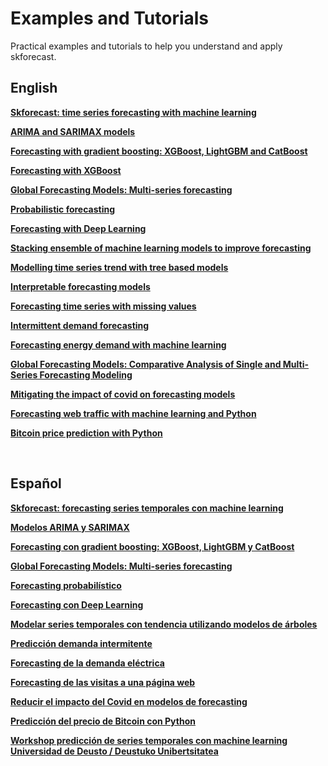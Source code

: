 <script src="https://kit.fontawesome.com/d20edc211b.js" crossorigin="anonymous"></script>

# Examples and Tutorials

Practical examples and tutorials to help you understand and apply skforecast.

## English

<i class="fa-duotone fa-chart-line fa" style="font-size: 25px; color:#1DA1F2;"></i>  [**Skforecast: time series forecasting with machine learning**](https://www.cienciadedatos.net/documentos/py27-time-series-forecasting-python-scikitlearn.html)

<i class="fa-solid fa-arrow-trend-up" style="color: #E60023;"></i> [**ARIMA and SARIMAX models**](https://www.cienciadedatos.net/documentos/py51-arima-sarimax-models-python.html)

<i class="fa-solid fa-sitemap fa" style="font-size: 25px; color:#00cc99;"></i> [**Forecasting with gradient boosting: XGBoost, LightGBM and CatBoost**](https://www.cienciadedatos.net/documentos/py39-forecasting-time-series-with-skforecast-xgboost-lightgbm-catboost.html)

<i class="fa-solid fa-diagram-project fa-rotate-90" style="font-size: 25px; color:#74C0FC;"></i> [**Forecasting with XGBoost**](https://www.cienciadedatos.net/documentos/py56-forecasting-time-series-with-xgboost.html)

<i class="fa-duotone fa-water fa" style="font-size: 25px; color:teal;"></i> [**Global Forecasting Models: Multi-series forecasting**](https://www.cienciadedatos.net/documentos/py44-multi-series-forecasting-skforecast.html)

<i class="fa-light fa-chart-line fa" style="font-size: 25px; color:#f26e1d;"></i>  [**Probabilistic forecasting**](https://www.cienciadedatos.net/documentos/py42-probabilistic-forecasting.html)

<i class="fa-solid fa-layer-group" style="color: #001633;"></i> [**Forecasting with Deep Learning**](https://cienciadedatos.net/documentos/py54-forecasting-with-deep-learning)

<i class="fa-solid fa-cubes-stacked fa-rotate-180" style="color: #c15d0b;"></i> [**Stacking ensemble of machine learning models to improve forecasting**](https://cienciadedatos.net/documentos/py52-stacking-ensemble-models-forecasting.html)

<i class="fa-solid fa-arrow-trend-up" style="color: #fbbb09;"></i> [**Modelling time series trend with tree based models**](https://www.cienciadedatos.net/documentos/py49-modelling-time-series-trend-with-tree-based-models.html)

<i class="fa-solid fa-chart-gantt" style="color: #ff004f;"></i> [**Interpretable forecasting models**](https://www.cienciadedatos.net/documentos/py57-interpretable-forecasting-models.html)

<i class="fa-solid fa-magnifying-glass" style="font-size: 25px; color:purple;"></i> [**Forecasting time series with missing values**](https://www.cienciadedatos.net/documentos/py46-forecasting-time-series-missing-values.html)

<i class="fa-solid fa-wave-square" style="color: #fbbb09;"></i> [**Intermittent demand forecasting**](https://www.cienciadedatos.net/documentos/py48-intermittent-demand-forecasting.html)

<i class="fa-duotone fa-lightbulb fa" style="font-size: 25px; color:#fcea2b;"></i> [**Forecasting energy demand with machine learning**](https://www.cienciadedatos.net/documentos/py29-forecasting-electricity-power-demand-python.html)

<i class="fa-solid fa-globe" style="font-size: 25px; color:#6b8e23;"></i> [**Global Forecasting Models: Comparative Analysis of Single and Multi-Series Forecasting Modeling**](https://www.cienciadedatos.net/documentos/py53-global-forecasting-models.html)

<i class="fa-solid fa-virus-covid" style="font-size: 25px; color:red;"></i> [**Mitigating the impact of covid on forecasting models**](https://www.cienciadedatos.net/documentos/py45-weighted-time-series-forecasting.html)

<i class="fa-duotone fa-rss fa" style="font-size: 25px; color:#666666;"></i> [**Forecasting web traffic with machine learning and Python**](https://www.cienciadedatos.net/documentos/py37-forecasting-web-traffic-machine-learning.html)

<i class="fa-brands fa-bitcoin fa" style="font-size: 25px; color:#f7931a;"></i> [**Bitcoin price prediction with Python**](https://www.cienciadedatos.net/documentos/py41-forecasting-cryptocurrency-bitcoin-machine-learning-python.html)

<br>

## Español

<i class="fa-duotone fa-chart-line fa" style="font-size: 25px; color:#1DA1F2;"></i> [**Skforecast: forecasting series temporales con machine learning**](https://www.cienciadedatos.net/documentos/py27-forecasting-series-temporales-python-scikitlearn.html)

<i class="fa-solid fa-arrow-trend-up" style="color: #E60023;"></i> [**Modelos ARIMA y SARIMAX**](https://cienciadedatos.net/documentos/py51-modelos-arima-sarimax-python.html)

<i class="fa-solid fa-sitemap fa" style="font-size: 25px; color:#00cc99;"></i> [**Forecasting con gradient boosting: XGBoost, LightGBM y CatBoost**](https://www.cienciadedatos.net/documentos/py39-forecasting-series-temporales-con-skforecast-xgboost-lightgbm-catboost.html)

<i class="fa-duotone fa-water fa" style="font-size: 25px; color:teal;"></i> [**Global Forecasting Models: Multi-series forecasting**](https://www.cienciadedatos.net/documentos/py44-multi-series-forecasting-skforecast-español.html)

<i class="fa-light fa-chart-line fa" style="font-size: 25px; color:#f26e1d;"></i>  [**Forecasting probabilístico**](https://www.cienciadedatos.net/documentos/py42-intervalos-prediccion-modelos-forecasting-machine-learning.html)

<i class="fa-solid fa-layer-group" style="color: #001633;"></i> [**Forecasting con Deep Learning**](https://cienciadedatos.net/documentos/py54-forecasting-con-deep-learning)

<i class="fa-solid fa-arrow-trend-up" style="color: #fbbb09;"></i> [**Modelar series temporales con tendencia utilizando modelos de árboles**](https://cienciadedatos.net/documentos/py49-modelar-tendencia-en-series-temporales-modelos-de-arboles.html)

<i class="fa-solid fa-wave-square" style="color: #fbbb09;"></i> [**Predicción demanda intermitente**](https://www.cienciadedatos.net/documentos/py48-forecasting-demanda-intermitente.html)

<i class="fa-duotone fa-lightbulb fa" style="font-size: 25px; color:#fcea2b;"></i> [**Forecasting de la demanda eléctrica**](https://www.cienciadedatos.net/documentos/py29-forecasting-demanda-energia-electrica-python.html)

<i class="fa-duotone fa-rss fa" style="font-size: 25px; color:#666666;"></i>  [**Forecasting de las visitas a una página web**](https://www.cienciadedatos.net/documentos/py37-forecasting-visitas-web-machine-learning.html)

<i class="fa-solid fa-virus-covid" style="font-size: 25px; color:red;"></i> [**Reducir el impacto del Covid en modelos de forecasting**](https://cienciadedatos.net/documentos/py45-weighted-time-series-forecasting-es)

<i class="fa-brands fa-bitcoin fa" style="font-size: 25px; color:#f7931a;"></i> [**Predicción del precio de Bitcoin con Python**](https://www.cienciadedatos.net/documentos/py41-forecasting-criptomoneda-bitcoin-machine-learning-python.html)

<i class="fa-brands fa-youtube" style="font-size: 25px; color:#c4302b;"></i> [**Workshop predicción de series temporales con machine learning 
Universidad de Deusto / Deustuko Unibertsitatea**](https://youtu.be/MlktVhReO0E)